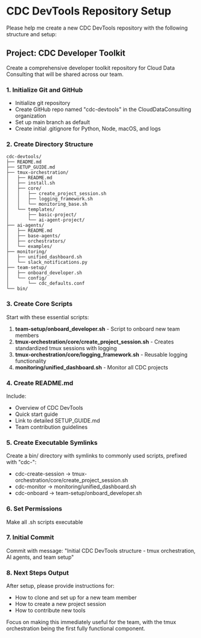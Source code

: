 # CDC DevTools Repository Setup

Please help me create a new CDC DevTools repository with the following structure and setup:

## Project: CDC Developer Toolkit

Create a comprehensive developer toolkit repository for Cloud Data Consulting that will be shared across our team.

### 1. Initialize Git and GitHub
- Initialize git repository
- Create GitHub repo named "cdc-devtools" in the CloudDataConsulting organization
- Set up main branch as default
- Create initial .gitignore for Python, Node, macOS, and logs

### 2. Create Directory Structure
```
cdc-devtools/
├── README.md
├── SETUP_GUIDE.md
├── tmux-orchestration/
│   ├── README.md
│   ├── install.sh
│   ├── core/
│   │   ├── create_project_session.sh
│   │   ├── logging_framework.sh
│   │   └── monitoring_base.sh
│   └── templates/
│       ├── basic-project/
│       └── ai-agent-project/
├── ai-agents/
│   ├── README.md
│   ├── base-agents/
│   ├── orchestrators/
│   └── examples/
├── monitoring/
│   ├── unified_dashboard.sh
│   └── slack_notifications.py
├── team-setup/
│   ├── onboard_developer.sh
│   └── config/
│       └── cdc_defaults.conf
└── bin/
```

### 3. Create Core Scripts

Start with these essential scripts:

1. **team-setup/onboard_developer.sh** - Script to onboard new team members
2. **tmux-orchestration/core/create_project_session.sh** - Creates standardized tmux sessions with logging
3. **tmux-orchestration/core/logging_framework.sh** - Reusable logging functionality
4. **monitoring/unified_dashboard.sh** - Monitor all CDC projects

### 4. Create README.md
Include:
- Overview of CDC DevTools
- Quick start guide
- Link to detailed SETUP_GUIDE.md
- Team contribution guidelines

### 5. Create Executable Symlinks
Create a bin/ directory with symlinks to commonly used scripts, prefixed with "cdc-":
- cdc-create-session -> tmux-orchestration/core/create_project_session.sh
- cdc-monitor -> monitoring/unified_dashboard.sh
- cdc-onboard -> team-setup/onboard_developer.sh

### 6. Set Permissions
Make all .sh scripts executable

### 7. Initial Commit
Commit with message: "Initial CDC DevTools structure - tmux orchestration, AI agents, and team setup"

### 8. Next Steps Output
After setup, please provide instructions for:
- How to clone and set up for a new team member
- How to create a new project session
- How to contribute new tools

Focus on making this immediately useful for the team, with the tmux orchestration being the first fully functional component.
